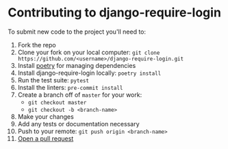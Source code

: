 # Contributing to django-require-login
To submit new code to the project you'll need to:

1. Fork the repo
2. Clone your fork on your local computer:
`git clone https://github.com/<username>/django-require-login.git`
3. Install [poetry](https://github.com/sdispater/poetry#installation) for managing
dependencies
4. Install django-require-login locally: `poetry install`
5. Run the test suite: `pytest`
6. Install the linters: `pre-commit install`
7. Create a branch off of `master` for your work: 
    * `git checkout master`
    * `git checkout -b <branch-name>`
8. Make your changes
9. Add any tests or documentation necessary
10. Push to your remote: `git push origin <branch-name>`
11. [Open a pull request](https://github.com/laactech/foxcross/compare)